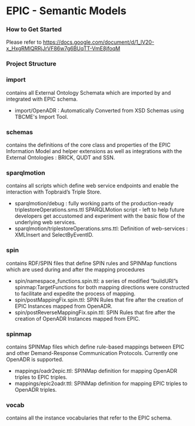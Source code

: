 # EPIC - Semantic Models

### How to Get Started

Please refer to <https://docs.google.com/document/d/1_lV20-x_HxgRMlQRRjJrVF86w7g6BUqTT-VmE8jfoqM>

### Project Structure

### import 
contains all External Ontology Schemata which are imported by and integrated with EPIC schema. 
- import/OpenADR : Automatically Converted from XSD Schemas using TBCME's Import Tool.
### schemas 
contains the definitions of the core class and properties of the EPIC Information Model and helper extensions as well as integrations with the External Ontologies : BRICK, QUDT and SSN.
### sparqlmotion 
contains all scripts which define web service endpoints and enable the interaction with Topbraid’s Triple Store.
 - sparqlmotion/debug :  fully working parts of the production-ready triplestoreOperations.sms.ttl SPARQLMotion script - left to help future developers get accustomed and experiment with the basic flow of the underlying web services.
- sparqlmotion/triplestoreOperations.sms.ttl: Definition of web-services : XMLInsert and SelectByEventID.
### spin  
contains RDF/SPIN files that define SPIN rules and SPINMap functions which are used during and after the mapping procedures
- spin/namespace_functions.spin.ttl: a series of modified “buildURI”s spinmap:TargetFunctions for both mapping directions were constructed to facilitate and expedite the process of mapping.
- spin/postMappingFix.spin.ttl: SPIN Rules that fire after the creation of EPIC Instances mapped from OpenADR.
- spin/postReverseMappingFix.spin.ttl: SPIN Rules that fire after the creation of OpenADR Instances mapped from EPIC.
### spinmap 
contains SPINMap files which define rule-based mappings between EPIC and other Demand-Response Communication Protocols. Currently one OpenADR is supported.
 - mappings/oadr2epic.ttl: SPINMap definition for mapping OpenADR triples to EPIC triples.
 - mappings/epic2oadr.ttl: SPINMap definition for mapping EPIC triples to OpenADR triples.
### vocab 
contains all the instance vocabularies that refer to the EPIC schema.